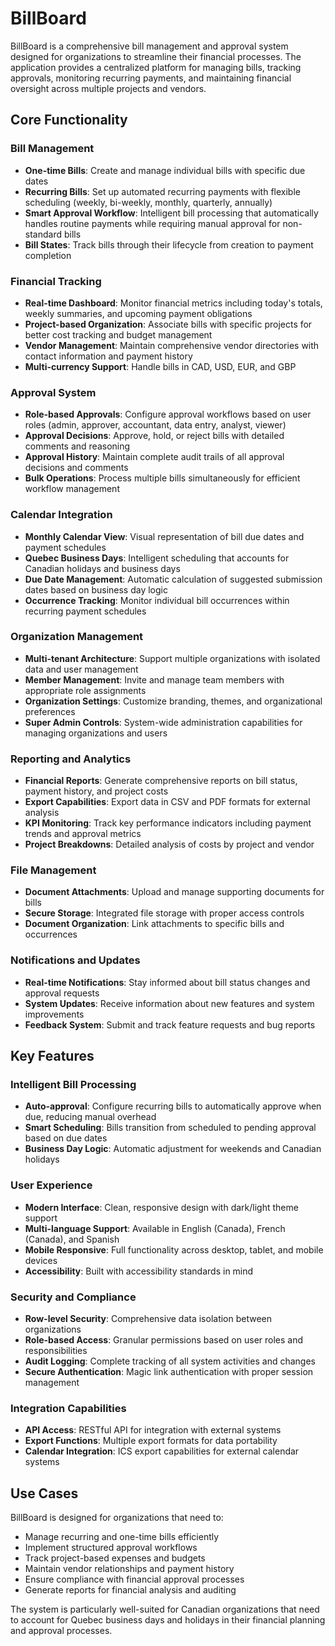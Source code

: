 # BillBoard

BillBoard is a comprehensive bill management and approval system designed for organizations to streamline their financial processes. The application provides a centralized platform for managing bills, tracking approvals, monitoring recurring payments, and maintaining financial oversight across multiple projects and vendors.

## Core Functionality

### Bill Management

- **One-time Bills**: Create and manage individual bills with specific due dates
- **Recurring Bills**: Set up automated recurring payments with flexible scheduling (weekly, bi-weekly, monthly, quarterly, annually)
- **Smart Approval Workflow**: Intelligent bill processing that automatically handles routine payments while requiring manual approval for non-standard bills
- **Bill States**: Track bills through their lifecycle from creation to payment completion

### Financial Tracking

- **Real-time Dashboard**: Monitor financial metrics including today's totals, weekly summaries, and upcoming payment obligations
- **Project-based Organization**: Associate bills with specific projects for better cost tracking and budget management
- **Vendor Management**: Maintain comprehensive vendor directories with contact information and payment history
- **Multi-currency Support**: Handle bills in CAD, USD, EUR, and GBP

### Approval System

- **Role-based Approvals**: Configure approval workflows based on user roles (admin, approver, accountant, data entry, analyst, viewer)
- **Approval Decisions**: Approve, hold, or reject bills with detailed comments and reasoning
- **Approval History**: Maintain complete audit trails of all approval decisions and comments
- **Bulk Operations**: Process multiple bills simultaneously for efficient workflow management

### Calendar Integration

- **Monthly Calendar View**: Visual representation of bill due dates and payment schedules
- **Quebec Business Days**: Intelligent scheduling that accounts for Canadian holidays and business days
- **Due Date Management**: Automatic calculation of suggested submission dates based on business day logic
- **Occurrence Tracking**: Monitor individual bill occurrences within recurring payment schedules

### Organization Management

- **Multi-tenant Architecture**: Support multiple organizations with isolated data and user management
- **Member Management**: Invite and manage team members with appropriate role assignments
- **Organization Settings**: Customize branding, themes, and organizational preferences
- **Super Admin Controls**: System-wide administration capabilities for managing organizations and users

### Reporting and Analytics

- **Financial Reports**: Generate comprehensive reports on bill status, payment history, and project costs
- **Export Capabilities**: Export data in CSV and PDF formats for external analysis
- **KPI Monitoring**: Track key performance indicators including payment trends and approval metrics
- **Project Breakdowns**: Detailed analysis of costs by project and vendor

### File Management

- **Document Attachments**: Upload and manage supporting documents for bills
- **Secure Storage**: Integrated file storage with proper access controls
- **Document Organization**: Link attachments to specific bills and occurrences

### Notifications and Updates

- **Real-time Notifications**: Stay informed about bill status changes and approval requests
- **System Updates**: Receive information about new features and system improvements
- **Feedback System**: Submit and track feature requests and bug reports

## Key Features

### Intelligent Bill Processing

- **Auto-approval**: Configure recurring bills to automatically approve when due, reducing manual overhead
- **Smart Scheduling**: Bills transition from scheduled to pending approval based on due dates
- **Business Day Logic**: Automatic adjustment for weekends and Canadian holidays

### User Experience

- **Modern Interface**: Clean, responsive design with dark/light theme support
- **Multi-language Support**: Available in English (Canada), French (Canada), and Spanish
- **Mobile Responsive**: Full functionality across desktop, tablet, and mobile devices
- **Accessibility**: Built with accessibility standards in mind

### Security and Compliance

- **Row-level Security**: Comprehensive data isolation between organizations
- **Role-based Access**: Granular permissions based on user roles and responsibilities
- **Audit Logging**: Complete tracking of all system activities and changes
- **Secure Authentication**: Magic link authentication with proper session management

### Integration Capabilities

- **API Access**: RESTful API for integration with external systems
- **Export Functions**: Multiple export formats for data portability
- **Calendar Integration**: ICS export capabilities for external calendar systems

## Use Cases

BillBoard is designed for organizations that need to:

- Manage recurring and one-time bills efficiently
- Implement structured approval workflows
- Track project-based expenses and budgets
- Maintain vendor relationships and payment history
- Ensure compliance with financial approval processes
- Generate reports for financial analysis and auditing

The system is particularly well-suited for Canadian organizations that need to account for Quebec business days and holidays in their financial planning and approval processes.
